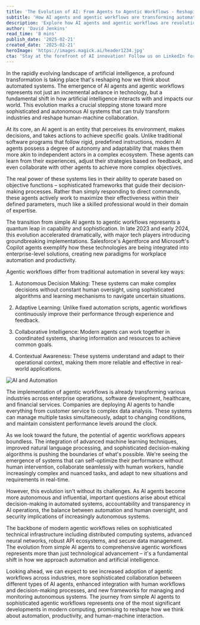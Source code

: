 ```yaml
---
title: 'The Evolution of AI: From Agents to Agentic Workflows - Reshaping the Future of Automation'
subtitle: 'How AI agents and agentic workflows are transforming automation and human-machine collaboration'
description: 'Explore how AI agents and agentic workflows are revolutionizing automation and reshaping human-machine collaboration. From autonomous decision-making to adaptive learning, discover the key developments driving this technological transformation and its impact across industries.'
author: 'David Jenkins'
read_time: '8 mins'
publish_date: '2025-02-21'
created_date: '2025-02-21'
heroImage: 'https://images.magick.ai/header1234.jpg'
cta: 'Stay at the forefront of AI innovation! Follow us on LinkedIn for daily insights into the evolving world of artificial intelligence and agentic workflows.'
---
```


In the rapidly evolving landscape of artificial intelligence, a profound transformation is taking place that's reshaping how we think about automated systems. The emergence of AI agents and agentic workflows represents not just an incremental advance in technology, but a fundamental shift in how artificial intelligence interacts with and impacts our world. This evolution marks a crucial stepping stone toward more sophisticated and autonomous AI systems that can truly transform industries and reshape human-machine collaboration.

At its core, an AI agent is an entity that perceives its environment, makes decisions, and takes actions to achieve specific goals. Unlike traditional software programs that follow rigid, predefined instructions, modern AI agents possess a degree of autonomy and adaptability that makes them more akin to independent actors in a complex ecosystem. These agents can learn from their experiences, adjust their strategies based on feedback, and even collaborate with other agents to achieve more complex objectives.

The real power of these systems lies in their ability to operate based on objective functions – sophisticated frameworks that guide their decision-making processes. Rather than simply responding to direct commands, these agents actively work to maximize their effectiveness within their defined parameters, much like a skilled professional would in their domain of expertise.

The transition from simple AI agents to agentic workflows represents a quantum leap in capability and sophistication. In late 2023 and early 2024, this evolution accelerated dramatically, with major tech players introducing groundbreaking implementations. Salesforce's Agentforce and Microsoft's Copilot agents exemplify how these technologies are being integrated into enterprise-level solutions, creating new paradigms for workplace automation and productivity.

Agentic workflows differ from traditional automation in several key ways:

1. Autonomous Decision Making: These systems can make complex decisions without constant human oversight, using sophisticated algorithms and learning mechanisms to navigate uncertain situations.

2. Adaptive Learning: Unlike fixed automation scripts, agentic workflows continuously improve their performance through experience and feedback.

3. Collaborative Intelligence: Modern agents can work together in coordinated systems, sharing information and resources to achieve common goals.

4. Contextual Awareness: These systems understand and adapt to their operational context, making them more reliable and effective in real-world applications.

![AI and Automation](https://i.magick.ai/PIXE/1738406177188_magick_img.webp)

The implementation of agentic workflows is already transforming various industries across enterprise operations, software development, healthcare, and financial services. Companies are deploying AI agents to handle everything from customer service to complex data analysis. These systems can manage multiple tasks simultaneously, adapt to changing conditions, and maintain consistent performance levels around the clock.

As we look toward the future, the potential of agentic workflows appears boundless. The integration of advanced machine learning techniques, improved natural language processing, and sophisticated decision-making algorithms is pushing the boundaries of what's possible. We're seeing the emergence of systems that can self-optimize their performance without human intervention, collaborate seamlessly with human workers, handle increasingly complex and nuanced tasks, and adapt to new situations and requirements in real-time.

However, this evolution isn't without its challenges. As AI agents become more autonomous and influential, important questions arise about ethical decision-making in automated systems, accountability and transparency in AI operations, the balance between automation and human oversight, and security implications of increasingly autonomous systems.

The backbone of modern agentic workflows relies on sophisticated technical infrastructure including distributed computing systems, advanced neural networks, robust API ecosystems, and secure data management. The evolution from simple AI agents to comprehensive agentic workflows represents more than just technological advancement – it's a fundamental shift in how we approach automation and artificial intelligence.

Looking ahead, we can expect to see increased adoption of agentic workflows across industries, more sophisticated collaboration between different types of AI agents, enhanced integration with human workflows and decision-making processes, and new frameworks for managing and monitoring autonomous systems. The journey from simple AI agents to sophisticated agentic workflows represents one of the most significant developments in modern computing, promising to reshape how we think about automation, productivity, and human-machine interaction.